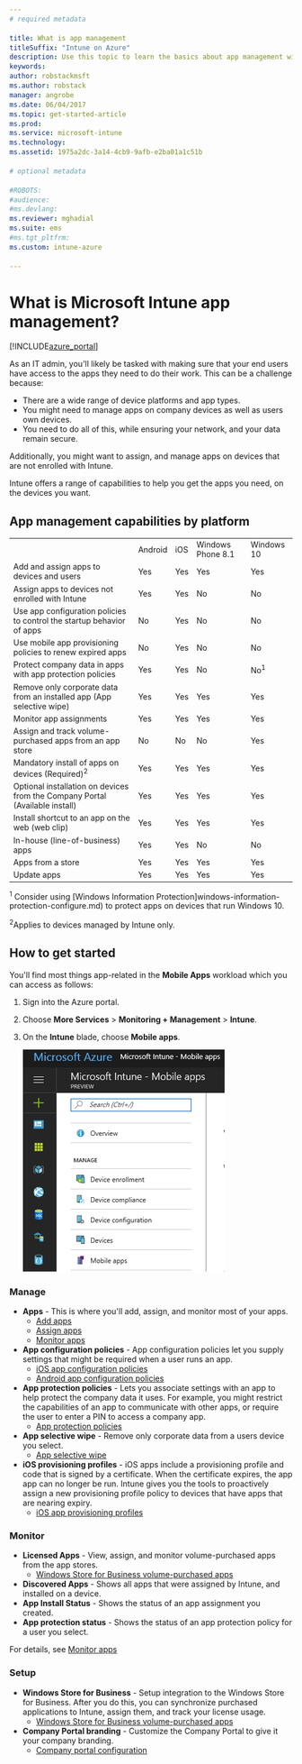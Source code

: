 ```yaml
---
# required metadata

title: What is app management 
titleSuffix: "Intune on Azure"
description: Use this topic to learn the basics about app management with Microsoft Intune"
keywords:
author: robstackmsft
ms.author: robstack
manager: angrobe
ms.date: 06/04/2017
ms.topic: get-started-article
ms.prod:
ms.service: microsoft-intune
ms.technology:
ms.assetid: 1975a2dc-3a14-4cb9-9afb-e2ba01a1c51b

# optional metadata

#ROBOTS:
#audience:
#ms.devlang:
ms.reviewer: mghadial
ms.suite: ems
#ms.tgt_pltfrm:
ms.custom: intune-azure

---
```


# What is Microsoft Intune app management?


[!INCLUDE[azure_portal](./includes/azure_portal.md)]


As an IT admin, you'll likely be tasked with making sure that your end users have access to the apps they need to do their work. This can be a challenge because:
- There are a wide range of device platforms and app types.
- You might need to manage apps on company devices as well as users own devices.
- You need to do all of this, while ensuring your network, and your data remain secure.

Additionally, you might want to assign, and manage apps on devices that are not enrolled with Intune.

Intune offers a range of capabilities to help you get the apps you need, on the devices you want.

## App management capabilities by platform

||||||
|-|-|-|-|-|
|&nbsp; |Android|iOS|Windows Phone 8.1|Windows 10|
|Add and assign apps to devices and users|Yes|Yes|Yes|Yes|
|Assign apps to devices not enrolled with Intune|Yes|Yes|No|No|
|Use app configuration policies to control the startup behavior of apps|No|Yes|No|No|
|Use mobile app provisioning policies to renew expired apps|No|Yes|No|No|
|Protect company data in apps with app protection policies|Yes|Yes|No|No<sup>1</sup>|
|Remove only corporate data from an installed app (App selective wipe)|Yes|Yes|Yes|Yes|
|Monitor app assignments|Yes|Yes|Yes|Yes|
|Assign and track volume-purchased apps from an app store|No|No|No|Yes|
|Mandatory install of apps on devices (Required)<sup>2</sup>|Yes|Yes|Yes|Yes|
|Optional installation on devices from the Company Portal (Available install)|Yes|Yes|Yes|Yes|
|Install shortcut to an app on the web (web clip)|Yes|Yes|Yes|Yes|
|In-house (line-of-business) apps|Yes|Yes|No|No|
|Apps from a store|Yes|Yes|Yes|Yes|
|Update apps|Yes|Yes|Yes|Yes|

<sup>1</sup> Consider using [Windows Information Protection]windows-information-protection-configure.md) to protect apps on devices that run Windows 10.

<sup>2</sup>Applies to devices managed by Intune only.

## How to get started

You'll find most things app-related in the **Mobile Apps** workload which you can access as follows:

1. Sign into the Azure portal.
2. Choose **More Services** > **Monitoring + Management** > **Intune**.
3. On the **Intune** blade, choose **Mobile apps**.

	![The Mobile Apps workload](./media/apps-workload.png)

### Manage
- **Apps** - This is where you'll add, assign, and monitor most of your apps.
	- [Add apps](apps-add.md)
	- [Assign apps](apps-deploy.md)
	- [Monitor apps](apps-monitor.md)
- **App configuration policies** - App configuration policies let you supply settings that might be required when a user runs an app.
	- [iOS app configuration policies](app-configuration-policies-use-ios.md)
	- [Android app configuration policies](app-configuration-policies-use-android.md)
- **App protection policies** - Lets you associate settings with an app to help protect the company data it uses. For example, you might restrict the capabilities of an app to communicate with other apps, or require the user to enter a PIN to access a company app.
	- [App protection policies](app-protection-policies.md)
- **App selective wipe** - Remove only corporate data from a users device you select.
	- [App selective wipe](apps-selective-wipe.md)
- **iOS provisioning profiles** - iOS apps include a provisioning profile and code that is signed by a certificate. When the certificate expires, the app app can no longer be run. Intune gives you the tools to proactively assign a new provisioning profile policy to devices that have apps that are nearing expiry.
	- [iOS app provisioning profiles](app-provisioning-profile-ios.md)

### Monitor
- **Licensed Apps** - View, assign, and monitor volume-purchased apps from the app stores.
	- [Windows Store for Business volume-purchased apps](windows-store-for-business.md)
- **Discovered Apps** - Shows all apps that were assigned by Intune, and installed on a device.
- **App Install Status** - Shows the status of an app assignment you created.
- **App protection status** - Shows the status of an app protection policy for a user you select.

For details, see [Monitor apps](apps-monitor.md)

### Setup
<!--- **iOS VPP Tokens**
	- [iOS volume-purchased apps](vpp-apps-ios.md) --->
- **Windows Store for Business** - Setup integration to the Windows Store for Business. After you do this, you can synchronize purchased applications to Intune, assign them, and track your license usage.
	- [Windows Store for Business volume-purchased apps](windows-store-for-business.md)
- **Company Portal branding** - Customize the Company Portal to give it your company branding.
	- [Company portal configuration](company-portal-app.md)
